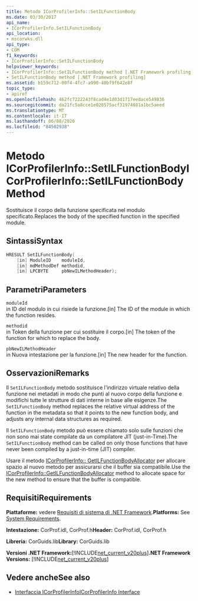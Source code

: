 ```yaml
---
title: Metodo ICorProfilerInfo::SetILFunctionBody
ms.date: 03/30/2017
api_name:
- ICorProfilerInfo.SetILFunctionBody
api_location:
- mscorwks.dll
api_type:
- COM
f1_keywords:
- ICorProfilerInfo::SetILFunctionBody
helpviewer_keywords:
- ICorProfilerInfo::SetILFunctionBody method [.NET Framework profiling]
- SetILFunctionBody method [.NET Framework profiling]
ms.assetid: b159c712-00f4-4fc7-a990-40bf9f642e8f
topic_type:
- apiref
ms.openlocfilehash: 462fc7222243f8cad4e1d03d1717eedace549836
ms.sourcegitcommit: da21fc5a8cce1e028575acf31974681a1bc5aeed
ms.translationtype: MT
ms.contentlocale: it-IT
ms.lasthandoff: 06/08/2020
ms.locfileid: "84502938"
---
```

# <a name="icorprofilerinfosetilfunctionbody-method"></a><span data-ttu-id="6625e-102">Metodo ICorProfilerInfo::SetILFunctionBody</span><span class="sxs-lookup"><span data-stu-id="6625e-102">ICorProfilerInfo::SetILFunctionBody Method</span></span>
<span data-ttu-id="6625e-103">Sostituisce il corpo della funzione specificata nel modulo specificato.</span><span class="sxs-lookup"><span data-stu-id="6625e-103">Replaces the body of the specified function in the specified module.</span></span>  
  
## <a name="syntax"></a><span data-ttu-id="6625e-104">Sintassi</span><span class="sxs-lookup"><span data-stu-id="6625e-104">Syntax</span></span>  
  
```cpp  
HRESULT SetILFunctionBody(  
    [in] ModuleID    moduleId,  
    [in] mdMethodDef methodid,  
    [in] LPCBYTE     pbNewILMethodHeader);  
```  
  
## <a name="parameters"></a><span data-ttu-id="6625e-105">Parametri</span><span class="sxs-lookup"><span data-stu-id="6625e-105">Parameters</span></span>  
 `moduleId`  
 <span data-ttu-id="6625e-106">in ID del modulo in cui risiede la funzione.</span><span class="sxs-lookup"><span data-stu-id="6625e-106">[in] The ID of the module in which the function resides.</span></span>  
  
 `methodid`  
 <span data-ttu-id="6625e-107">in Token della funzione per cui sostituire il corpo.</span><span class="sxs-lookup"><span data-stu-id="6625e-107">[in] The token of the function for which to replace the body.</span></span>  
  
 `pbNewILMethodHeader`  
 <span data-ttu-id="6625e-108">in Nuova intestazione per la funzione.</span><span class="sxs-lookup"><span data-stu-id="6625e-108">[in] The new header for the function.</span></span>  
  
## <a name="remarks"></a><span data-ttu-id="6625e-109">Osservazioni</span><span class="sxs-lookup"><span data-stu-id="6625e-109">Remarks</span></span>  
 <span data-ttu-id="6625e-110">Il `SetILFunctionBody` metodo sostituisce l'indirizzo virtuale relativo della funzione nei metadati in modo che punti al nuovo corpo della funzione e modifichi tutte le strutture di dati interne in base alle esigenze.</span><span class="sxs-lookup"><span data-stu-id="6625e-110">The `SetILFunctionBody` method replaces the relative virtual address of the function in the metadata so that it points to the new function body, and adjusts any internal data structures as required.</span></span>  
  
 <span data-ttu-id="6625e-111">Il `SetILFunctionBody` metodo può essere chiamato solo sulle funzioni che non sono mai state compilate da un compilatore JIT (just-in-Time).</span><span class="sxs-lookup"><span data-stu-id="6625e-111">The `SetILFunctionBody` method can be called on only those functions that have never been compiled by a just-in-time (JIT) compiler.</span></span>  
  
 <span data-ttu-id="6625e-112">Usare il metodo [ICorProfilerInfo:: GetILFunctionBodyAllocator](icorprofilerinfo-getilfunctionbodyallocator-method.md) per allocare spazio al nuovo metodo per assicurarsi che il buffer sia compatibile.</span><span class="sxs-lookup"><span data-stu-id="6625e-112">Use the [ICorProfilerInfo::GetILFunctionBodyAllocator](icorprofilerinfo-getilfunctionbodyallocator-method.md) method to allocate space for the new method to ensure that the buffer is compatible.</span></span>  
  
## <a name="requirements"></a><span data-ttu-id="6625e-113">Requisiti</span><span class="sxs-lookup"><span data-stu-id="6625e-113">Requirements</span></span>  
 <span data-ttu-id="6625e-114">**Piattaforme:** vedere [Requisiti di sistema di .NET Framework](../../get-started/system-requirements.md).</span><span class="sxs-lookup"><span data-stu-id="6625e-114">**Platforms:** See [System Requirements](../../get-started/system-requirements.md).</span></span>  
  
 <span data-ttu-id="6625e-115">**Intestazione:** CorProf.idl, CorProf.h</span><span class="sxs-lookup"><span data-stu-id="6625e-115">**Header:** CorProf.idl, CorProf.h</span></span>  
  
 <span data-ttu-id="6625e-116">**Libreria:** CorGuids.lib</span><span class="sxs-lookup"><span data-stu-id="6625e-116">**Library:** CorGuids.lib</span></span>  
  
 <span data-ttu-id="6625e-117">**Versioni .NET Framework:**[!INCLUDE[net_current_v20plus](../../../../includes/net-current-v20plus-md.md)]</span><span class="sxs-lookup"><span data-stu-id="6625e-117">**.NET Framework Versions:** [!INCLUDE[net_current_v20plus](../../../../includes/net-current-v20plus-md.md)]</span></span>  
  
## <a name="see-also"></a><span data-ttu-id="6625e-118">Vedere anche</span><span class="sxs-lookup"><span data-stu-id="6625e-118">See also</span></span>

- [<span data-ttu-id="6625e-119">Interfaccia ICorProfilerInfo</span><span class="sxs-lookup"><span data-stu-id="6625e-119">ICorProfilerInfo Interface</span></span>](icorprofilerinfo-interface.md)

